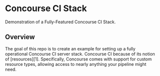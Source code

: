 # Concourse CI Stack

Demonstration of a Fully-Featured Concourse CI Stack.

## Overview

The goal of this repo is to create an example for setting up a fully operational Concourse CI server stack. Concourse CI because of its notion of [resources][1]. Specifically, Concourse comes with support for custom resource types, allowing access to nearly anything your pipeline might need.

